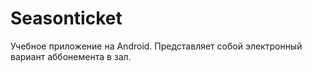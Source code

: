 # Seasonticket

Учебное приложение на Android. Представляет собой электронный вариант аббонемента в зал. 
